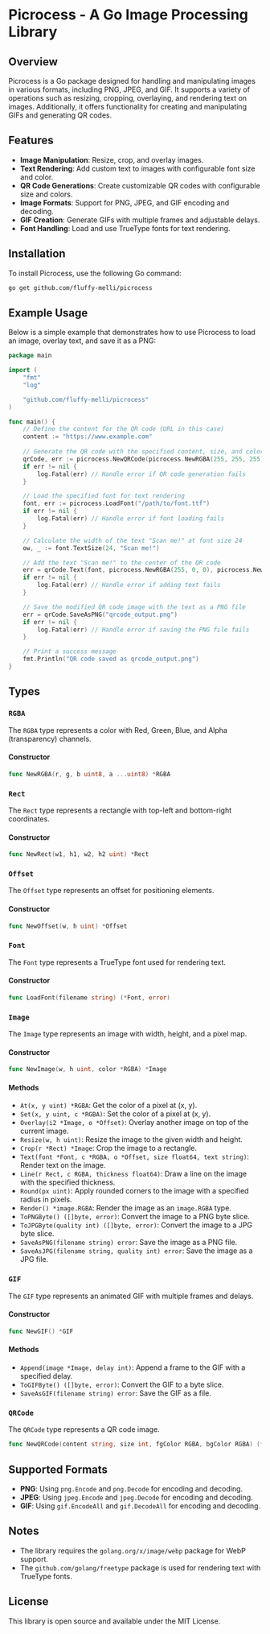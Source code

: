 # Picrocess - A Go Image Processing Library

## Overview

Picrocess is a Go package designed for handling and manipulating images in various formats, including PNG, JPEG, and GIF. It supports a variety of operations such as resizing, cropping, overlaying, and rendering text on images. Additionally, it offers functionality for creating and manipulating GIFs and generating QR codes.

## Features

- **Image Manipulation**: Resize, crop, and overlay images.
- **Text Rendering**: Add custom text to images with configurable font size and color.
- **QR Code Generations**: Create customizable QR codes with configurable size and colors.
- **Image Formats**: Support for PNG, JPEG, and GIF encoding and decoding.
- **GIF Creation**: Generate GIFs with multiple frames and adjustable delays.
- **Font Handling**: Load and use TrueType fonts for text rendering.

## Installation

To install Picrocess, use the following Go command:

```bash
go get github.com/fluffy-melli/picrocess
```

## Example Usage

Below is a simple example that demonstrates how to use Picrocess to load an image, overlay text, and save it as a PNG:

```go
package main

import (
	"fmt"
	"log"

	"github.com/fluffy-melli/picrocess"
)

func main() {
	// Define the content for the QR code (URL in this case)
	content := "https://www.example.com"
	
	// Generate the QR code with the specified content, size, and colors
	qrCode, err := picrocess.NewQRCode(picrocess.NewRGBA(255, 255, 255), picrocess.NewRGBA(0, 0, 0), 256, content)
	if err != nil {
		log.Fatal(err) // Handle error if QR code generation fails
	}

	// Load the specified font for text rendering
	font, err := picrocess.LoadFont("/path/to/font.ttf")
	if err != nil {
		log.Fatal(err) // Handle error if font loading fails
	}

	// Calculate the width of the text "Scan me!" at font size 24
	ow, _ := font.TextSize(24, "Scan me!")

	// Add the text "Scan me!" to the center of the QR code
	err = qrCode.Text(font, picrocess.NewRGBA(255, 0, 0), picrocess.NewOffset((256-ow)/2, 0), 24, "Scan me!")
	if err != nil {
		log.Fatal(err) // Handle error if adding text fails
	}

	// Save the modified QR code image with the text as a PNG file
	err = qrCode.SaveAsPNG("qrcode_output.png")
	if err != nil {
		log.Fatal(err) // Handle error if saving the PNG file fails
	}

	// Print a success message
	fmt.Println("QR code saved as qrcode_output.png")
}
```

## Types

### `RGBA`

The `RGBA` type represents a color with Red, Green, Blue, and Alpha (transparency) channels.

#### Constructor

```go
func NewRGBA(r, g, b uint8, a ...uint8) *RGBA
```

### `Rect`

The `Rect` type represents a rectangle with top-left and bottom-right coordinates.

#### Constructor

```go
func NewRect(w1, h1, w2, h2 uint) *Rect
```

### `Offset`

The `Offset` type represents an offset for positioning elements.

#### Constructor

```go
func NewOffset(w, h uint) *Offset
```

### `Font`

The `Font` type represents a TrueType font used for rendering text.

#### Constructor

```go
func LoadFont(filename string) (*Font, error)
```

### `Image`

The `Image` type represents an image with width, height, and a pixel map.

#### Constructor

```go
func NewImage(w, h uint, color *RGBA) *Image
```

#### Methods

- `At(x, y uint) *RGBA`: Get the color of a pixel at (x, y).
- `Set(x, y uint, c *RGBA)`: Set the color of a pixel at (x, y).
- `Overlay(i2 *Image, o *Offset)`: Overlay another image on top of the current image.
- `Resize(w, h uint)`: Resize the image to the given width and height.
- `Crop(r *Rect) *Image`: Crop the image to a rectangle.
- `Text(font *Font, c *RGBA, o *Offset, size float64, text string)`: Render text on the image.
- `Line(r Rect, c RGBA, thickness float64)`: Draw a line on the image with the specified thickness.
- `Round(px uint)`: Apply rounded corners to the image with a specified radius in pixels.
- `Render() *image.RGBA`: Render the image as an `image.RGBA` type.
- `ToPNGByte() ([]byte, error)`: Convert the image to a PNG byte slice.
- `ToJPGByte(quality int) ([]byte, error)`: Convert the image to a JPG byte slice.
- `SaveAsPNG(filename string) error`: Save the image as a PNG file.
- `SaveAsJPG(filename string, quality int) error`: Save the image as a JPG file.

### `GIF`

The `GIF` type represents an animated GIF with multiple frames and delays.

#### Constructor

```go
func NewGIF() *GIF
```

#### Methods

- `Append(image *Image, delay int)`: Append a frame to the GIF with a specified delay.
- `ToGIFByte() ([]byte, error)`: Convert the GIF to a byte slice.
- `SaveAsGIF(filename string) error`: Save the GIF as a file.

### `QRCode`

The `QRCode` type represents a QR code image.

```go
func NewQRCode(content string, size int, fgColor RGBA, bgColor RGBA) (*Image, error)
```

## Supported Formats

- **PNG**: Using `png.Encode` and `png.Decode` for encoding and decoding.
- **JPEG**: Using `jpeg.Encode` and `jpeg.Decode` for encoding and decoding.
- **GIF**: Using `gif.EncodeAll` and `gif.DecodeAll` for encoding and decoding.

## Notes

- The library requires the `golang.org/x/image/webp` package for WebP support.
- The `github.com/golang/freetype` package is used for rendering text with TrueType fonts.

## License

This library is open source and available under the MIT License.